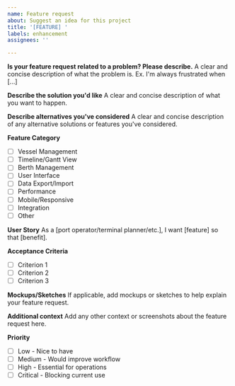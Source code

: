 ```yaml
---
name: Feature request
about: Suggest an idea for this project
title: '[FEATURE] '
labels: enhancement
assignees: ''

---
```


**Is your feature request related to a problem? Please describe.**
A clear and concise description of what the problem is. Ex. I'm always frustrated when [...]

**Describe the solution you'd like**
A clear and concise description of what you want to happen.

**Describe alternatives you've considered**
A clear and concise description of any alternative solutions or features you've considered.

**Feature Category**
- [ ] Vessel Management
- [ ] Timeline/Gantt View
- [ ] Berth Management
- [ ] User Interface
- [ ] Data Export/Import
- [ ] Performance
- [ ] Mobile/Responsive
- [ ] Integration
- [ ] Other

**User Story**
As a [port operator/terminal planner/etc.], I want [feature] so that [benefit].

**Acceptance Criteria**
- [ ] Criterion 1
- [ ] Criterion 2
- [ ] Criterion 3

**Mockups/Sketches**
If applicable, add mockups or sketches to help explain your feature request.

**Additional context**
Add any other context or screenshots about the feature request here.

**Priority**
- [ ] Low - Nice to have
- [ ] Medium - Would improve workflow
- [ ] High - Essential for operations
- [ ] Critical - Blocking current use